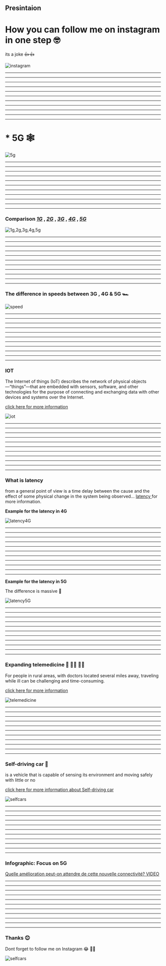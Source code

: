 ## Presintaion





# How you can follow me on instagram in one step 🤓  
 its a joke  ~~👍 👍~~ 


![instagram](https://raw.githubusercontent.com/Ahmad-Hendi/Presintaion/main/Images/1.png)


___
___
___
___
___
___
___
___
___
___
___

# * 5G 🕸

![5g](https://raw.githubusercontent.com/Ahmad-Hendi/Presintaion/main/Images/2-2.png)


___
___
___
___
___
___
___
___
___
___
___

### Comparison _[1G]()_ , _[2G]()_ , _[3G]()_ , _[4G]()_ , _[5G]()_ 

![1g,2g,3g,4g,5g](https://raw.githubusercontent.com/Ahmad-Hendi/Presintaion/main/Images/3.jpeg)


___
___
___
___
___
___
___
___
___
___
___
### The difference in speeds between  3G , 4G & 5G 🏎

![speed](https://github.com/Ahmad-Hendi/Presintaion/blob/main/Images/4-4.png)

___
___
___
___
___
___
___
___
___
___
___

### IOT 
The Internet of things (IoT) describes the network of physical objects—“things”—that are embedded with sensors, software, and other technologies for the purpose of connecting and exchanging data with other devices and systems over the Internet.

[click here for more information](https://en.wikipedia.org/wiki/Internet_of_things)



![iot](https://raw.githubusercontent.com/Ahmad-Hendi/Presintaion/main/Images/5.jpg)



___
___
___
___
___
___
___
___
___
___
___

### What is latency 
from a general point of view is a time delay between the cause and the effect of some physical change in the system being observed...
[latency ](https://en.wikipedia.org/wiki/Latency_(engineering)) for more information.

__Example for the latency in 4G__


![latency4G](https://raw.githubusercontent.com/Ahmad-Hendi/Presintaion/main/Images/6.png)


___
___
___
___
___
___
___
___
___
___
___

__Example for the latency in 5G__

The difference is massive 🚀

![latency5G](https://raw.githubusercontent.com/Ahmad-Hendi/Presintaion/main/Images/7.png)


___
___
___
___
___
___
___
___
___
___
___

### Expanding telemedicine 📱 👨‍⚕️ 👩‍⚕️
For people in rural areas, with doctors located several miles away, traveling while ill can be challenging and time-consuming.

[click here for more information](https://www.business.att.com/learn/updates/how-5g-will-transform-the-healthcare-industry.html)


![telemedicine](https://raw.githubusercontent.com/Ahmad-Hendi/Presintaion/main/Images/8.png)


___
___
___
___
___
___
___
___
___
___
___

### Self-driving car 🚗

is a vehicle that is capable of sensing its environment and moving safely with little or no

[click here for more information about Self-driving car](https://en.wikipedia.org/wiki/Self-driving_car)


![selfcars](https://raw.githubusercontent.com/Ahmad-Hendi/Presintaion/main/Images/9.jpeg)



___
___
___
___
___
___
___
___
___
___
___

### Infographic: Focus on 5G

[Quelle amélioration peut-on attendre de cette nouvelle connectivité?
 VIDEO](https://www.youtube.com/watch?v=UMSdgGn4u_M&feature=emb_logo)
 
 
 
___
___
___
___
___
___
___
___
___
___
___

### Thanks 😊
Dont forget to follow me on Instagram 😂 🤦🏻


![selfcars](https://raw.githubusercontent.com/Ahmad-Hendi/Presintaion/main/Images/10.png)







